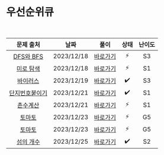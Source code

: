 # 우선순위큐

<br>

|                       문제 출처                        |    날짜    |         풀이          | 상태 | 난이도 |
| :----------------------------------------------------: | :--------: | :-------------------: | :--: | :----: |
|   [DFS와 BFS](https://www.acmicpc.net/problem/1260)    | 2023/12/18 | [바로가기](./1260.js) |  ⚡  |   S3   |
|   [미로 탐색](https://www.acmicpc.net/problem/2178)    | 2023/12/18 | [바로가기](./2178.js) |  ⚡  |   S1   |
|    [바이러스](https://www.acmicpc.net/problem/2606)    | 2023/12/19 | [바로가기](./2606.js) |  ✔️  |   S3   |
| [단지번호붙이기](https://www.acmicpc.net/problem/2667) | 2023/12/21 | [바로가기](./2667.js) |  ✔️  |   S1   |
|    [촌수계산](https://www.acmicpc.net/problem/2644)    | 2023/12/21 | [바로가기](./2644.js) |  ⚡  |   S1   |
|     [토마토](https://www.acmicpc.net/problem/7576)     | 2023/12/23 | [바로가기](./7576.js) |  ⚡  |   G5   |
|     [토마토](https://www.acmicpc.net/problem/7569)     | 2023/12/23 | [바로가기](./7569.js) |  ⚡  |   G5   |
|   [섬의 개수](https://www.acmicpc.net/problem/4963)    | 2023/12/25 | [바로가기](./4963.js) |  ✔️  |   S2   |
